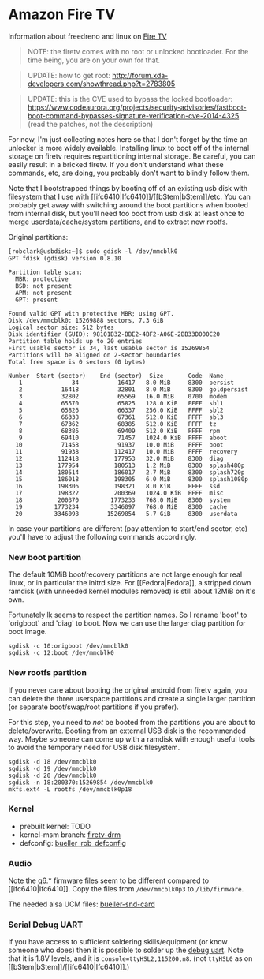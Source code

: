 # Amazon Fire TV

Information about freedreno and linux on [Fire TV](http://en.wikipedia.org/wiki/Amazon_Fire_TV)

> NOTE: the firetv comes with no root or unlocked bootloader.  For the time being, you are on your own for that.

> UPDATE: how to get root: http://forum.xda-developers.com/showthread.php?t=2783805

> UPDATE: this is the CVE used to bypass the locked bootloader: https://www.codeaurora.org/projects/security-advisories/fastboot-boot-command-bypasses-signature-verification-cve-2014-4325
> (read the patches, not the description)

For now, I'm just collecting notes here so that I don't forget by the time an unlocker is more widely available.  Installing linux to boot off of the internal storage on firetv requires repartitioning internal storage.  Be careful, you can easily result in a bricked firetv.  If you don't understand what these commands, etc, are doing, you probably don't want to blindly follow them.

Note that I bootstrapped things by booting off of an existing usb disk with filesystem that I use with [[ifc6410|Ifc6410]]/[[bStem|bStem]]/etc.  You can probably get away with switching around the boot partitions when booted from internal disk, but you'll need too boot from usb disk at least once to merge userdata/cache/system partitions, and to extract new rootfs. 

Original partitions:

    [robclark@usbdisk:~]$ sudo gdisk -l /dev/mmcblk0
    GPT fdisk (gdisk) version 0.8.10
    
    Partition table scan:
      MBR: protective
      BSD: not present
      APM: not present
      GPT: present
    
    Found valid GPT with protective MBR; using GPT.
    Disk /dev/mmcblk0: 15269888 sectors, 7.3 GiB
    Logical sector size: 512 bytes
    Disk identifier (GUID): 98101B32-BBE2-4BF2-A06E-2BB33D000C20
    Partition table holds up to 20 entries
    First usable sector is 34, last usable sector is 15269854
    Partitions will be aligned on 2-sector boundaries
    Total free space is 0 sectors (0 bytes)
    
    Number  Start (sector)    End (sector)  Size       Code  Name
       1              34           16417   8.0 MiB     8300  persist
       2           16418           32801   8.0 MiB     8300  goldpersist
       3           32802           65569   16.0 MiB    0700  modem
       4           65570           65825   128.0 KiB   FFFF  sbl1
       5           65826           66337   256.0 KiB   FFFF  sbl2
       6           66338           67361   512.0 KiB   FFFF  sbl3
       7           67362           68385   512.0 KiB   FFFF  tz
       8           68386           69409   512.0 KiB   FFFF  rpm
       9           69410           71457   1024.0 KiB  FFFF  aboot
      10           71458           91937   10.0 MiB    FFFF  boot
      11           91938          112417   10.0 MiB    FFFF  recovery
      12          112418          177953   32.0 MiB    8300  diag
      13          177954          180513   1.2 MiB     8300  splash480p
      14          180514          186017   2.7 MiB     8300  splash720p
      15          186018          198305   6.0 MiB     8300  splash1080p
      16          198306          198321   8.0 KiB     FFFF  ssd
      17          198322          200369   1024.0 KiB  FFFF  misc
      18          200370         1773233   768.0 MiB   8300  system
      19         1773234         3346097   768.0 MiB   8300  cache
      20         3346098        15269854   5.7 GiB     8300  userdata

In case your partitions are different (pay attention to start/end sector, etc) you'll have to adjust the following commands accordingly.

### New boot partition

The default 10MiB boot/recovery partitions are not large enough for real linux, or in particular the initrd size.  For [[Fedora|Fedora]], a stripped down ramdisk (with unneeded kernel modules removed) is still about 12MiB on it's own.

Fortunately [lk](https://www.codeaurora.org/cgit/quic/la/kernel/lk/) seems to respect the partition names.  So I rename 'boot' to 'origboot' and 'diag' to boot.  Now we can use the larger diag partition for boot image.

    sgdisk -c 10:origboot /dev/mmcblk0
    sgdisk -c 12:boot /dev/mmcblk0

### New rootfs partition

If you never care about booting the original android from firetv again, you can delete the three userspace partitions and create a single larger partition (or separate boot/swap/root partitions if you prefer).

For this step, you need to *not* be booted from the partitions you are about to delete/overwrite.  Booting from an external USB disk is the recommended way.  Maybe someone can come up with a ramdisk with enough useful tools to avoid the temporary need for USB disk filesystem.

    sgdisk -d 18 /dev/mmcblk0
    sgdisk -d 19 /dev/mmcblk0
    sgdisk -d 20 /dev/mmcblk0
    sgdisk -n 18:200370:15269854 /dev/mmcblk0
    mkfs.ext4 -L rootfs /dev/mmcblk0p18

### Kernel

 * prebuilt kernel: TODO
 * kernel-msm branch: [firetv-drm](https://github.com/freedreno/kernel-msm/commits/firetv-drm)
 * defconfig: [bueller_rob_defconfig](https://github.com/freedreno/kernel-msm/blob/firetv-drm/arch/arm/configs/bueller_rob_defconfig)

### Audio

Note the q6.* firmware files seem to be different compared to [[ifc6410|Ifc6410]].  Copy the files from `/dev/mmcblk0p3` to `/lib/firmware`.

The needed alsa UCM files: [bueller-snd-card](http://people.freedesktop.org/~robclark/bueller-snd-card/)

### Serial Debug UART

If you have access to sufficient soldering skills/equipment (or know someone who does) then it is possible to solder up the [debug uart](http://imgur.com/JG9jwWC).  Note that it is 1.8V levels, and it is `console=ttyHSL2,115200,n8`.  (not `ttyHSL0` as on [[bStem|bStem]]/[[ifc6410|Ifc6410]].)

 